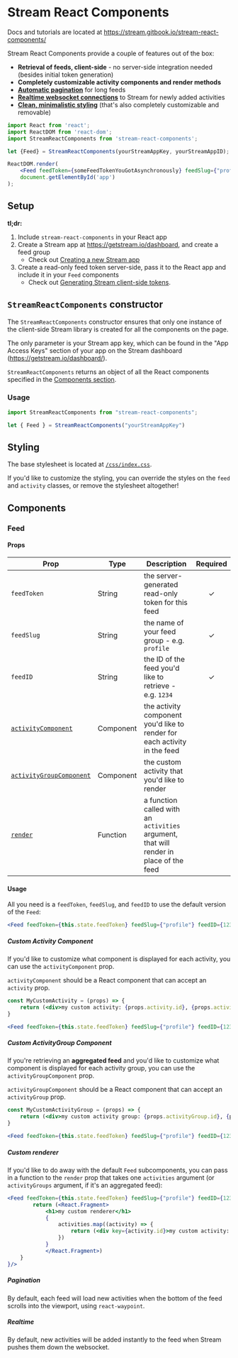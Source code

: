 # Stream React Components

Docs and tutorials are located at <https://stream.gitbook.io/stream-react-components/>

Stream React Components provide a couple of features out of the box:

-   **Retrieval of feeds, client-side** - no server-side integration needed (besides initial token generation)
-   **Completely customizable activity components and render methods**
-   **[Automatic pagination](#pagination)** for long feeds
-   **[Realtime websocket connections](#realtime)** to Stream for newly added activities
-   **[Clean, minimalistic styling](#styling)** (that's also completely customizable and removable)

```jsx
import React from 'react';
import ReactDOM from 'react-dom';
import StreamReactComponents from 'stream-react-components';

let {Feed} = StreamReactComponents(yourStreamAppKey, yourStreamAppID);

ReactDOM.render(
    <Feed feedToken={someFeedTokenYouGotAsynchronously} feedSlug={"profile"} feedID={1234}/>,
    document.getElementById('app')
);
```

## Setup

**tl;dr:**

1.  Include `stream-react-components` in your React app
2.  Create a Stream app at <https://getstream.io/dashboard>, and create a feed group
    -   Check out [Creating a new Stream app](docs/create-stream-app.md)
3.  Create a read-only feed token server-side, pass it to the React app and include it in your `Feed` components
    -   Check out [Generating Stream client-side tokens](docs/server-side-token.md).

## `StreamReactComponents` constructor

The `StreamReactComponents` constructor ensures that only one instance of the client-side Stream library is created for all the components on the page.

The only parameter is your Stream app key, which can be found in the "App Access Keys" section of your app on the Stream dashboard (<https://getstream.io/dashboard/>).

`StreamReactComponents` returns an object of all the React components specified in the [Components section](#components).

### Usage

```jsx
import StreamReactComponents from "stream-react-components";

let { Feed } = StreamReactComponents("yourStreamAppKey")
```

## Styling

The base stylesheet is located at [`/css/index.css`](/css/index.css).

If you'd like to customize the styling, you can override the styles on the `feed` and `activity` classes, or remove the stylesheet altogether!

## Components

### Feed

#### Props

| Prop                                                        | Type      | Description                                                                            | Required |
| ----------------------------------------------------------- | --------- | -------------------------------------------------------------------------------------- | :------: |
| `feedToken`                                                 | String    | the server-generated read-only token for this feed                                     |     ✓    |
| `feedSlug`                                                  | String    | the name of your feed group - e.g. `profile`                                           |     ✓    |
| `feedID`                                                    | String    | the ID of the feed you'd like to retrieve - e.g. `1234`                                |     ✓    |
| [`activityComponent`](#custom-activity-component)           | Component | the activity component you'd like to render for each activity in the feed              |          |
| [`activityGroupComponent`](#custom-activitygroup-component) | Component | the custom activity that you'd like to render                                          |          |
| [`render`](#custom-renderer)                                | Function  | a function called with an `activities` argument, that will render in place of the feed |          |

#### Usage

All you need is a `feedToken`, `feedSlug`, and `feedID` to use the default version of the `Feed`:

```jsx
<Feed feedToken={this.state.feedToken} feedSlug={"profile"} feedID={1234} />
```

##### Custom Activity Component

If you'd like to customize what component is displayed for each activity, you can use the `activityComponent` prop.

`activityComponent` should be a React component that can accept an `activity` prop.

```jsx
const MyCustomActivity = (props) => {
    return (<div>my custom activity: {props.activity.id}, {props.activity.actor}, {props.activity.verb}, {props.activity.object}</div>);
}

<Feed feedToken={this.state.feedToken} feedSlug={"profile"} feedID={1234} activityComponent={MyCustomActivity}/>
```

##### Custom ActivityGroup Component

If you're retrieving an **aggregated feed** and you'd like to customize what component is displayed for each activity group, you can use the `activityGroupComponent` prop.

`activityGroupComponent` should be a React component that can accept an `activityGroup` prop.

```jsx
const MyCustomActivityGroup = (props) => {
    return (<div>my custom activity group: {props.activityGroup.id}, {props.activityGroup.group}, {props.activityGroup.verb}, {props.activityGroup.activity_count}</div>);
}

<Feed feedToken={this.state.feedToken} feedSlug={"profile"} feedID={1234} activityComponent={MyCustomActivityGroup}/>
```

##### Custom renderer

If you'd like to do away with the default `Feed` subcomponents, you can pass in a function to the `render` prop that takes one `activities` argument (or `activityGroups` argument, if it's an aggregated feed):

```jsx
<Feed feedToken={this.state.feedToken} feedSlug={"profile"} feedID={1234} render={(activities) => {
        return (<React.Fragment>
            <h1>my custom renderer</h1>
            {
                activities.map((activity) => {
                    return (<div key={activity.id}>my custom activity: {activity.id}, {activity.actor}, {activity.verb}, {activity.object}</div>)
                })
            }
            </React.Fragment>)
    }
}/>
```

##### Pagination

By default, each feed will load new activities when the bottom of the feed scrolls into the viewport, using `react-waypoint`.

##### Realtime

By default, new activities will be added instantly to the feed when Stream pushes them down the websocket.
